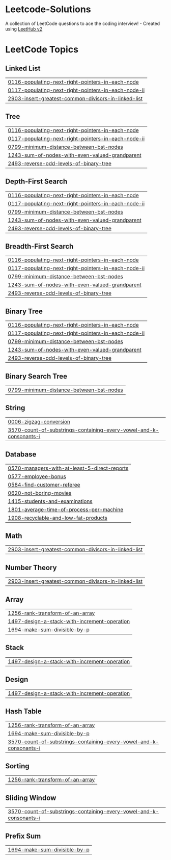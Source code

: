 # Leetcode-Solutions
A collection of LeetCode questions to ace the coding interview! - Created using [LeetHub v2](https://github.com/arunbhardwaj/LeetHub-2.0)

<!---LeetCode Topics Start-->
# LeetCode Topics
## Linked List
|  |
| ------- |
| [0116-populating-next-right-pointers-in-each-node](https://github.com/adrajkumar724/Leetcode-Solutions/tree/master/0116-populating-next-right-pointers-in-each-node) |
| [0117-populating-next-right-pointers-in-each-node-ii](https://github.com/adrajkumar724/Leetcode-Solutions/tree/master/0117-populating-next-right-pointers-in-each-node-ii) |
| [2903-insert-greatest-common-divisors-in-linked-list](https://github.com/adrajkumar724/Leetcode-Solutions/tree/master/2903-insert-greatest-common-divisors-in-linked-list) |
## Tree
|  |
| ------- |
| [0116-populating-next-right-pointers-in-each-node](https://github.com/adrajkumar724/Leetcode-Solutions/tree/master/0116-populating-next-right-pointers-in-each-node) |
| [0117-populating-next-right-pointers-in-each-node-ii](https://github.com/adrajkumar724/Leetcode-Solutions/tree/master/0117-populating-next-right-pointers-in-each-node-ii) |
| [0799-minimum-distance-between-bst-nodes](https://github.com/adrajkumar724/Leetcode-Solutions/tree/master/0799-minimum-distance-between-bst-nodes) |
| [1243-sum-of-nodes-with-even-valued-grandparent](https://github.com/adrajkumar724/Leetcode-Solutions/tree/master/1243-sum-of-nodes-with-even-valued-grandparent) |
| [2493-reverse-odd-levels-of-binary-tree](https://github.com/adrajkumar724/Leetcode-Solutions/tree/master/2493-reverse-odd-levels-of-binary-tree) |
## Depth-First Search
|  |
| ------- |
| [0116-populating-next-right-pointers-in-each-node](https://github.com/adrajkumar724/Leetcode-Solutions/tree/master/0116-populating-next-right-pointers-in-each-node) |
| [0117-populating-next-right-pointers-in-each-node-ii](https://github.com/adrajkumar724/Leetcode-Solutions/tree/master/0117-populating-next-right-pointers-in-each-node-ii) |
| [0799-minimum-distance-between-bst-nodes](https://github.com/adrajkumar724/Leetcode-Solutions/tree/master/0799-minimum-distance-between-bst-nodes) |
| [1243-sum-of-nodes-with-even-valued-grandparent](https://github.com/adrajkumar724/Leetcode-Solutions/tree/master/1243-sum-of-nodes-with-even-valued-grandparent) |
| [2493-reverse-odd-levels-of-binary-tree](https://github.com/adrajkumar724/Leetcode-Solutions/tree/master/2493-reverse-odd-levels-of-binary-tree) |
## Breadth-First Search
|  |
| ------- |
| [0116-populating-next-right-pointers-in-each-node](https://github.com/adrajkumar724/Leetcode-Solutions/tree/master/0116-populating-next-right-pointers-in-each-node) |
| [0117-populating-next-right-pointers-in-each-node-ii](https://github.com/adrajkumar724/Leetcode-Solutions/tree/master/0117-populating-next-right-pointers-in-each-node-ii) |
| [0799-minimum-distance-between-bst-nodes](https://github.com/adrajkumar724/Leetcode-Solutions/tree/master/0799-minimum-distance-between-bst-nodes) |
| [1243-sum-of-nodes-with-even-valued-grandparent](https://github.com/adrajkumar724/Leetcode-Solutions/tree/master/1243-sum-of-nodes-with-even-valued-grandparent) |
| [2493-reverse-odd-levels-of-binary-tree](https://github.com/adrajkumar724/Leetcode-Solutions/tree/master/2493-reverse-odd-levels-of-binary-tree) |
## Binary Tree
|  |
| ------- |
| [0116-populating-next-right-pointers-in-each-node](https://github.com/adrajkumar724/Leetcode-Solutions/tree/master/0116-populating-next-right-pointers-in-each-node) |
| [0117-populating-next-right-pointers-in-each-node-ii](https://github.com/adrajkumar724/Leetcode-Solutions/tree/master/0117-populating-next-right-pointers-in-each-node-ii) |
| [0799-minimum-distance-between-bst-nodes](https://github.com/adrajkumar724/Leetcode-Solutions/tree/master/0799-minimum-distance-between-bst-nodes) |
| [1243-sum-of-nodes-with-even-valued-grandparent](https://github.com/adrajkumar724/Leetcode-Solutions/tree/master/1243-sum-of-nodes-with-even-valued-grandparent) |
| [2493-reverse-odd-levels-of-binary-tree](https://github.com/adrajkumar724/Leetcode-Solutions/tree/master/2493-reverse-odd-levels-of-binary-tree) |
## Binary Search Tree
|  |
| ------- |
| [0799-minimum-distance-between-bst-nodes](https://github.com/adrajkumar724/Leetcode-Solutions/tree/master/0799-minimum-distance-between-bst-nodes) |
## String
|  |
| ------- |
| [0006-zigzag-conversion](https://github.com/adrajkumar724/Leetcode-Solutions/tree/master/0006-zigzag-conversion) |
| [3570-count-of-substrings-containing-every-vowel-and-k-consonants-i](https://github.com/adrajkumar724/Leetcode-Solutions/tree/master/3570-count-of-substrings-containing-every-vowel-and-k-consonants-i) |
## Database
|  |
| ------- |
| [0570-managers-with-at-least-5-direct-reports](https://github.com/adrajkumar724/Leetcode-Solutions/tree/master/0570-managers-with-at-least-5-direct-reports) |
| [0577-employee-bonus](https://github.com/adrajkumar724/Leetcode-Solutions/tree/master/0577-employee-bonus) |
| [0584-find-customer-referee](https://github.com/adrajkumar724/Leetcode-Solutions/tree/master/0584-find-customer-referee) |
| [0620-not-boring-movies](https://github.com/adrajkumar724/Leetcode-Solutions/tree/master/0620-not-boring-movies) |
| [1415-students-and-examinations](https://github.com/adrajkumar724/Leetcode-Solutions/tree/master/1415-students-and-examinations) |
| [1801-average-time-of-process-per-machine](https://github.com/adrajkumar724/Leetcode-Solutions/tree/master/1801-average-time-of-process-per-machine) |
| [1908-recyclable-and-low-fat-products](https://github.com/adrajkumar724/Leetcode-Solutions/tree/master/1908-recyclable-and-low-fat-products) |
## Math
|  |
| ------- |
| [2903-insert-greatest-common-divisors-in-linked-list](https://github.com/adrajkumar724/Leetcode-Solutions/tree/master/2903-insert-greatest-common-divisors-in-linked-list) |
## Number Theory
|  |
| ------- |
| [2903-insert-greatest-common-divisors-in-linked-list](https://github.com/adrajkumar724/Leetcode-Solutions/tree/master/2903-insert-greatest-common-divisors-in-linked-list) |
## Array
|  |
| ------- |
| [1256-rank-transform-of-an-array](https://github.com/adrajkumar724/Leetcode-Solutions/tree/master/1256-rank-transform-of-an-array) |
| [1497-design-a-stack-with-increment-operation](https://github.com/adrajkumar724/Leetcode-Solutions/tree/master/1497-design-a-stack-with-increment-operation) |
| [1694-make-sum-divisible-by-p](https://github.com/adrajkumar724/Leetcode-Solutions/tree/master/1694-make-sum-divisible-by-p) |
## Stack
|  |
| ------- |
| [1497-design-a-stack-with-increment-operation](https://github.com/adrajkumar724/Leetcode-Solutions/tree/master/1497-design-a-stack-with-increment-operation) |
## Design
|  |
| ------- |
| [1497-design-a-stack-with-increment-operation](https://github.com/adrajkumar724/Leetcode-Solutions/tree/master/1497-design-a-stack-with-increment-operation) |
## Hash Table
|  |
| ------- |
| [1256-rank-transform-of-an-array](https://github.com/adrajkumar724/Leetcode-Solutions/tree/master/1256-rank-transform-of-an-array) |
| [1694-make-sum-divisible-by-p](https://github.com/adrajkumar724/Leetcode-Solutions/tree/master/1694-make-sum-divisible-by-p) |
| [3570-count-of-substrings-containing-every-vowel-and-k-consonants-i](https://github.com/adrajkumar724/Leetcode-Solutions/tree/master/3570-count-of-substrings-containing-every-vowel-and-k-consonants-i) |
## Sorting
|  |
| ------- |
| [1256-rank-transform-of-an-array](https://github.com/adrajkumar724/Leetcode-Solutions/tree/master/1256-rank-transform-of-an-array) |
## Sliding Window
|  |
| ------- |
| [3570-count-of-substrings-containing-every-vowel-and-k-consonants-i](https://github.com/adrajkumar724/Leetcode-Solutions/tree/master/3570-count-of-substrings-containing-every-vowel-and-k-consonants-i) |
## Prefix Sum
|  |
| ------- |
| [1694-make-sum-divisible-by-p](https://github.com/adrajkumar724/Leetcode-Solutions/tree/master/1694-make-sum-divisible-by-p) |
<!---LeetCode Topics End-->